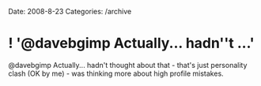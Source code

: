 Date: 2008-8-23
Categories: /archive

# ! '@davebgimp Actually... hadn''t ...'

@davebgimp Actually... hadn't thought about that - that's just personality clash (OK by me) - was thinking more about high profile mistakes.
